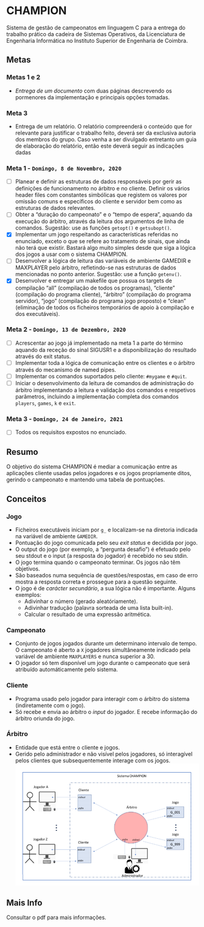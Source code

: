# CHAMPION

Sistema de gestão de campeonatos em linguagem C para a entrega do trabalho prático da cadeira de Sistemas Operativos, da Licenciatura de Engenharia Informática no Instituto Superior de Engenharia de Coimbra.

## Metas

### Metas 1 e 2
- *Entrega de um documento* com duas páginas descrevendo os pormenores da implementação e principais opções tomadas.

### Meta 3
- Entrega de um relatório. O relatório compreenderá o conteúdo que for relevante para justificar o trabalho feito, deverá ser da exclusiva autoria dos membros do grupo. Caso venha a ser divulgado entretanto um guia de elaboração do relatório, então este deverá seguir as indicações dadas

### Meta 1 - `Domingo, 8 de Novembro, 2020`
- [ ] Planear e definir as estruturas de dados responsáveis por gerir as definições de funcionamento no árbitro e no cliente. Definir os vários header files com constantes simbólicas que registem os valores por omissão comuns e específicos do cliente e servidor
bem como as estruturas de dados relevantes.
- [ ] Obter a “duração do campeonato” e o “tempo de espera”, aquando da execução do árbitro, através da leitura dos argumentos de linha de comandos. Sugestão: use as funções `getopt()` e `getsubopt()`.
- [x] Implementar um jogo respeitando as características referidas no enunciado, exceto o que se refere ao tratamento de sinais, que ainda não terá que existir. Bastará algo muito simples desde que siga a lógica dos jogos a usar com o sistema CHAMPION.
- [ ] Desenvolver a lógica de leitura das variáveis de ambiente GAMEDIR e MAXPLAYER pelo árbitro, refletindo-se nas estruturas de dados mencionadas no ponto anterior. Sugestão: use a função `getenv()`.
- [x] Desenvolver e entregar um makefile que possua os targets de compilação “all” (compilação de todos os programas), “cliente” (compilação do programa cliente), “árbitro” (compilação do programa servidor), “jogo” (compilação do programa jogo proposto) e “clean” (eliminação de todos os ficheiros temporários de apoio à compilação e dos executáveis).

### Meta 2 - `Domingo, 13 de Dezembro, 2020`
- [ ] Acrescentar ao jogo já implementado na meta 1 a parte do término aquando da receção do sinal SIGUSR1 e a disponibilização do resultado através do exit status.
- [ ] Implementar toda a lógica de comunicação entre os clientes e o árbitro através do mecanismo de named pipes.
- [ ] Implementar os comandos suportados pelo cliente: `#mygame` e `#quit`.
- [ ] Iniciar o desenvolvimento da leitura de comandos de administração do árbitro implementando a leitura e validação dos comandos e respetivos parâmetros, incluindo a implementação completa dos comandos `players`, `games`, `k` e `exit`.

### Meta 3 - `Domingo, 24 de Janeiro, 2021`
- [ ] Todos os requisitos expostos no enunciado.

## Resumo

O objetivo do sistema CHAMPION é mediar a comunicação entre as aplicações cliente usadas pelos
jogadores e os jogos propriamente ditos, gerindo o campeonato e mantendo uma tabela de pontuações.

## Conceitos
### Jogo
- Ficheiros executáveis iniciam por `g_` e localizam-se na diretoria indicada na variável de ambiente `GAMEDIR`.
- Pontuação do jogo comunicada pelo seu *exit status* e decidida por jogo.
- O output do jogo (por exemplo, a “pergunta desafio”) é efetuado pelo seu stdout
e o input (a resposta do jogador) é recebido no seu stdin.
- O jogo termina quando o campeonato terminar. Os jogos não têm objetivos.
- São baseados numa sequência de questões/respostas, em caso de erro mostra a resposta correta e prossegue para a questão seguinte.
- O jogo é de *carácter secundário*, a sua lógica não é importante. Alguns exemplos:
  - Adivinhar o número (gerado aleatóriamente).
  - Adivinhar tradução (palavra sorteada de uma lista built-in).
  - Calcular o resultado de uma expressão aritmética.

### Campeonato
- Conjunto de jogos jogados durante um determinano intervalo de tempo. O campeonato é aberto a `X` jogadores simultâneamente indicado pela variável de ambiente `MAXPLAYERS` e nunca superior a 30.
- O jogador só tem disponível um jogo durante o campeonato que será atribuído automáticamente pelo sistema.

### Cliente
- Programa usado pelo jogador para interagir com o árbitro do sistema (indiretamente com o jogo).
- Só recebe e envia ao árbitro o *input* do jogador. E recebe informação do árbitro oriunda do jogo.

### Árbitro
- Entidade que está entre o cliente e jogos.
- Gerido pelo administrador e não visível pelos jogadores, só interagível pelos clientes que subsequentemente interage com os jogos.
![](esquema.jpg)

## Mais Info
Consultar o pdf para mais informações.
